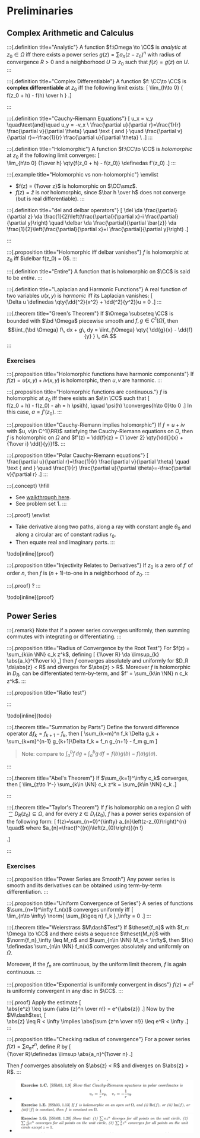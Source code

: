 # Preliminaries

## Complex Arithmetic and Calculus

:::{.definition title="Analytic"}
A function $f:\Omega \to \CC$ is *analytic* at $z_0\in \Omega$ iff there exists a power series $g(z) = \sum a_n (z-z_0)^n$ with radius of convergence $R>0$ and a neighborhood $U\ni z_0$ such that $f(z) = g(z)$ on $U$.
:::

:::{.definition title="Complex Differentiable"}
A function $f: \CC\to \CC$ is **complex differentiable** at $z_0$ iff the following limit exists:
\[
\lim_{h\to 0} { f(z_0 + h) - f(h) \over h  } 
.\]

:::

:::{.definition title="Cauchy-Riemann Equations"}
\[
u_x = v_y \quad\text{and}\quad u_y = -v_x \\
\frac{\partial u}{\partial r}=\frac{1}{r} \frac{\partial v}{\partial \theta} \quad \text { and } \quad \frac{\partial v}{\partial r}=-\frac{1}{r} \frac{\partial u}{\partial \theta} \\
.\]
:::

:::{.definition title="Holomorphic"}
A function $f:\CC\to \CC$ is *holomorphic* at $z_0$ if the following limit converges:
\[  
\lim_{h\to 0} {1\over h} \qty{f(z_0 + h) - f(z_0)} \definedas f'(z_0)
.\]
:::

:::{.example title="Holomorphic vs non-holomorphic"}
\envlist
- $f(z) = {1\over z}$ is holomorphic on $\CC\smz$.
- $f(z) = \bar{z}$ is *not* holomorphic, since $\bar h \over h$ does not converge (but is real differentiable).
:::

:::{.definition title="del and delbar operators"}
\[
\del 
\da \frac{\partial}{\partial z} 
\da \frac{1}{2}\left(\frac{\partial}{\partial x}-i \frac{\partial}{\partial y}\right) 
\quad 
\delbar 
\da \frac{\partial}{\partial \bar{z}} 
\da \frac{1}{2}\left(\frac{\partial}{\partial x}+i \frac{\partial}{\partial y}\right)
.\]

:::

:::{.proposition title="Holomorphic iff delbar vanishes"}
$f$ is holomorphic at $z_0$ iff $\delbar f(z_0) = 0$.
:::

:::{.definition title="Entire"}
A function that is holomorphic on $\CC$ is said to be *entire*.
:::

:::{.definition title="Laplacian and Harmonic Functions"}
A real function of two variables $u(x, y)$ is *harmonic* iff its Laplacian vanishes:
\[  
\Delta u \definedas \qty{\dd{^2}{x^2} + \dd{^2}{y^2}}u = 0
.\]
:::

:::{.theorem title="Green's Theorem"}
If $\Omega \subseteq \CC$ is bounded with $\bd \Omega$ piecewise smooth and $f, g\in C^1(\bar \Omega)$, then $$\int_{\bd \Omega} f\, dx + g\, dy = \iint_{\Omega} \qty{ \dd{g}{x} - \dd{f}{y} } \, dA.$$
:::

### Exercises

:::{.proposition title="Holomorphic functions have harmonic components"}
If $f(z) = u(x, y) + iv(x, y)$ is holomorphic, then $u, v$ are harmonic.
:::

:::{.proposition title="Holomorphic functions are continuous."}
$f$ is holomorphic at $z_0$ iff there exists an $a\in \CC$ such that
\[  
f(z_0 + h) - f(z_0) - ah = h \psi(h), \quad \psi(h) \converges{h\to 0}\to 0
.\]
In this case, $a = f'(z_0)$.
:::

:::{.proposition title="Cauchy-Riemann implies holomorphic"}
If $f = u+iv$ with $u, v\in C^1(\RR)$ satisfying the Cauchy-Riemann equations on $\Omega$, then $f$ is holomorphic on $\Omega$ and $f'(z) = \dd{f}{z} = {1 \over 2} \qty{\dd{}{x} + {1\over i} \dd{}{y}}f$.
:::

:::{.proposition title="Polar Cauchy-Riemann equations"}
\[  
\frac{\partial u}{\partial r}=\frac{1}{r} \frac{\partial v}{\partial \theta} \quad \text { and } \quad \frac{1}{r} \frac{\partial u}{\partial \theta}=-\frac{\partial v}{\partial r}
.\]
:::

:::{.concept}
\hfill
- See [walkthrough here](https://users.math.msu.edu/users/shapiro/Teaching/classes/425/crpolar.pdf).
- See problem set 1.
:::

:::{.proof}
\envlist

- Take derivative along two paths, along a ray with constant angle $\theta_0$ and along a circular arc of constant radius $r_0$.
- Then equate real and imaginary parts.
:::

\todo[inline]{proof}

:::{.proposition title="Injectivity Relates to Derivatives"}
If $z_0$ is a zero of $f'$ of order $n$, then $f$ is $(n+1)$-to-one in a neighborhood of $z_0$.
:::

:::{.proof}
?
:::

\todo[inline]{proof}


## Power Series


:::{.remark}
Note that if a power series converges uniformly, then summing commutes with integrating or differentiating.
:::


:::{.proposition title="Radius of Convergence by the Root Test"}
For $f(z) = \sum_{k\in \NN} c_k z^k$, defining
\[
{1\over R} \da \limsup_{k} \abs{a_k}^{1\over k}
,\]
then $f$ converges absolutely and uniformly for $D_R \da\abs{z} < R$ and diverges for $\abs{z} > R$.
Moreover $f$ is holomorphic in $D_R$, can be differentiated term-by-term, and $f' = \sum_{k\in \NN} n c_k z^k$.
:::

:::{.proposition title="Ratio test"}

:::

\todo[inline]{todo}

:::{.theorem title="Summation by Parts"}
Define the forward difference operator $\Delta f_k = f_{k+1} - f_k$, then
\[
\sum_{k=m}^n f_k \Delta g_k  + \sum_{k=m}^{n-1} g_{k+1}\Delta f_k = f_n g_{n+1} - f_m g_m
\]

> Note: compare to $\int_a^b f \, dg  + \int_a^b g\, df = f(b) g(b) - f(a) g(a)$.

:::

:::{.theorem title="Abel's Theorem"}
If $\sum_{k=1}^\infty c_k$ converges, then 
\[
\lim_{z\to 1^-} \sum_{k\in \NN} c_k z^k = \sum_{k\in \NN} c_k
.\]

:::


:::{.theorem title="Taylor's Theorem"}
If $f$ is holomorphic on a region $\Omega$ with $\closure{ D_R(z_0)} \subseteq \Omega$, and for every $z\in D_r(z_0)$, $f$ has a power series expansion of the following form:
\[
f(z)=\sum_{n=0}^{\infty} a_{n}\left(z-z_{0}\right)^{n} \quad$ where $a_{n}=\frac{f^{(n)}\left(z_{0}\right)}{n !}

.\]

:::


### Exercises

:::{.proposition title="Power Series are Smooth"}
Any power series is smooth and its derivatives can be obtained using term-by-term differentiation.
:::

:::{.proposition title="Uniform Convergence of Series"}
A series of functions $\sum_{n=1}^\infty f_n(x)$ converges uniformly iff 
\[  
\lim_{n\to \infty} \norm{ \sum_{k\geq n} f_k }_\infty = 0
.\]
:::

:::{.theorem title="Weierstrass $M\dash$Test"}
If $\theset{f_n}$ with $f_n: \Omega \to \CC$ and there exists a sequence $\theset{M_n}$ with $\norm{f_n}_\infty \leq M_n$ and $\sum_{n\in \NN} M_n < \infty$, then $f(x) \definedas \sum_{n\in \NN} f_n(x)$ converges absolutely and uniformly on $\Omega$.

Moreover, if the $f_n$ are continuous, by the uniform limit theorem, $f$ is again continuous.
:::

:::{.proposition title="Exponential is uniformly convergent in discs"}
$f(z) = e^z$ is uniformly convergent in any disc in $\CC$.
:::

:::{.proof}
Apply the estimate
\[  
\abs{e^z} \leq \sum {\abs {z}^n \over n!} = e^{\abs{z}}
.\]
Now by the $M\dash$test, 
\[  
\abs{z} \leq R < \infty \implies \abs{\sum {z^n \over n!}} \leq e^R < \infty
.\]
:::

:::{.proposition title="Checking radius of convergence"}
For a power series $f(z) = \sum a_n z^n$, define $R$ by
\[  
{1\over R}\definedas \limsup \abs{a_n}^{1\over n}
.\]

Then $f$ converges absolutely on $\abs{z} < R$ and diverges on $\abs{z} > R$.
:::


- ![image_2021-05-17-10-27-08](figures/image_2021-05-17-10-27-08.png)
- ![](figures/image_2021-05-17-10-27-21.png)
- ![image_2021-05-17-10-29-25](figures/image_2021-05-17-10-29-25.png)
